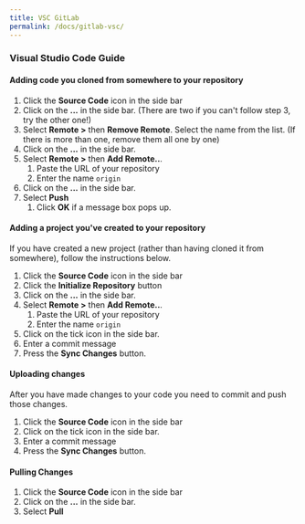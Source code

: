 ```yaml
---
title: VSC GitLab
permalink: /docs/gitlab-vsc/
---
```



### Visual Studio Code Guide

#### Adding code you cloned from somewhere to your repository

1. Click the **Source Code** icon in the side bar
2. Click on the **...** in the side bar. (There are two if you can't follow step 3, try the other one!)
3. Select **Remote >** then **Remove Remote**. Select the name from the list. (If there is more than one, remove them all one by one)
4. Click on the **...** in the side bar. 
5. Select **Remote >** then **Add Remote..**.
   1. Paste the URL of your repository
   2. Enter the name `origin`
6. Click on the **...** in the side bar. 
7. Select **Push** 
   1. Click **OK** if a message box pops up.

#### Adding a project you've created to your repository

If you have created a new project (rather than having cloned it from somewhere), follow the instructions below.

1. Click the **Source Code** icon in the side bar
2. Click the **Initialize Repository** button
3. Click on the **...** in the side bar. 
4. Select **Remote >** then **Add Remote..**.
   1. Paste the URL of your repository
   2. Enter the name `origin`
5. Click on the tick icon in the side bar. 
6. Enter a commit message
7. Press the **Sync Changes** button.
  
#### Uploading changes

After you have made changes to your code you need to commit and push those changes. 

1. Click the **Source Code** icon in the side bar
2. Click on the tick icon in the side bar. 
3. Enter a commit message
4. Press the **Sync Changes** button.

#### Pulling Changes

1. Click the **Source Code** icon in the side bar
2. Click on the **...** in the side bar. 
3. Select **Pull**
   